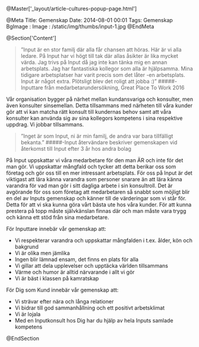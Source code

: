 @Master['_layout/article-cultures-popup-page.html'] 

@Meta
Title: Gemenskap
Date: 2014-08-01 00:01
Tags: Gemenskap
BgImage :
Image : /static/img/thumbs/input-1.jpg
@EndMeta

@Section['Content']
>”Input är en stor familj där alla får chansen att höras. Här är vi alla ledare. På Input har vi högt till tak där allas åsikter är lika mycket värda. Jag trivs på Input då jag inte kan tänka mig en annan arbetsplats. Jag har fantastiska kollegor som alla är hjälpsamma. Mina tidigare arbetsplatser har varit precis som det låter -en arbetsplats. Input är något extra. Plötsligt blev det roligt att jobba :)”
#####-Inputtare från medarbetarundersökning, Great Place To Work 2016

Vår organisation bygger på närhet mellan kundansvariga och konsulter, men även konsulter sinsemellan. Detta tillsammans med närheten till våra kunder gör att vi kan matcha rätt konsult till kundernas behov samt att våra konsulter kan använda sig av sina kollegors kompetens i sina respektive uppdrag. Vi jobbar tillsammans.

>”Inget är som Input, ni är min familj, de andra var bara tillfälligt bekanta.”
#####-Input återvändare beskriver gemenskapen vid återkomst till Input efter 3 år hos andra bolag

På Input uppskattar vi våra medarbetare för den man ÄR och inte för det man gör. Vi uppskattar mångfald och tycker att detta berikar oss som företag och gör oss till en mer intressant arbetsplats. För oss på Input är det viktigast att lära känna varandra som personer snarare än att lära känna varandra för vad man gör i sitt dagliga arbete i sin konsultroll. Det är avgörande för oss som företag att medarbetaren så snabbt som möjligt blir en del av Inputs gemenskap och känner till de värderingar som vi står för. Detta för att vi ska kunna göra vårt bästa ute hos våra kunder. För att kunna prestera på topp måste självkänslan finnas där och man måste vara trygg och känna ett stöd från sina medarbetare. 

För Inputtare innebär vår gemenskap att:

- Vi respekterar varandra och uppskattar mångfalden i t.ex. ålder, kön och bakgrund
- Vi är olika men jämlika
- Ingen blir lämnad ensam, det finns en plats för alla
- Vi gillar att dela upplevelser och upptäcka världen tillsammans
- Värme och humor är alltid närvarande i allt vi gör
- Vi är bäst i klassen på kamratskap

För Dig som Kund innebär vår gemenskap att:

- Vi strävar efter nära och långa relationer
- Vi bidrar till god sammanhållning och ett positivt arbetsklimat
- Vi är lojala
- Med en Inputkonsult hos Dig har du hjälp av hela Inputs samlade kompetens


@EndSection
